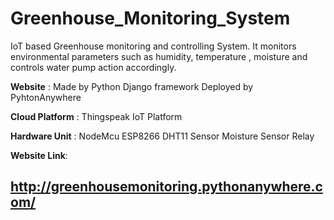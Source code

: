 # Greenhouse_Monitoring_System

IoT based Greenhouse monitoring and controlling System.
It monitors environmental parameters such as humidity, temperature , moisture and controls water pump action accordingly.

**Website** :
Made by Python Django framework
Deployed by PyhtonAnywhere

**Cloud Platform** :
Thingspeak IoT Platform 

**Hardware Unit** :
NodeMcu ESP8266
DHT11 Sensor
Moisture Sensor
Relay

**Website Link**:
## http://greenhousemonitoring.pythonanywhere.com/
